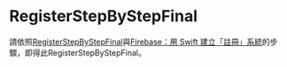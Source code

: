 # RegisterStepByStepFinal

[id1]:https://github.com/sunnyleeyun/RegisterStepByStep
[id2]:http://sunnylee945.wixsite.com/leeyun/single-post/2017/02/21/Firebase%EF%BC%9A%E7%94%A8-Swift-%E5%BB%BA%E7%AB%8B%E3%80%8C%E8%A8%BB%E5%86%8A%E3%80%8D%E7%B3%BB%E7%B5%B1

請依照[RegisterStepByStepFinal][id1]與[Firebase：用 Swift 建立「註冊」系統][id2]的步驟，即得此RegisterStepByStepFinal。
